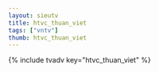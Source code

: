 ```yaml
--- 
layout: sieutv
title: htvc_thuan_viet
tags: ["vntv"]
thumb: htvc_thuan_viet
---
```

{% include tvadv key="htvc_thuan_viet" %}
